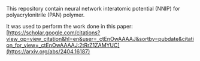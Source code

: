This repository contain neural network interatomic potential (NNIP) for polyacrylonitrile (PAN) polymer.

It was used to perform the work done in this paper:
[https://scholar.google.com/citations?view_op=view_citation&hl=en&user=_ctEnOwAAAAJ&sortby=pubdate&citation_for_view=_ctEnOwAAAAJ:2tRrZ1ZAMYUC](https://arxiv.org/abs/2404.16187)
